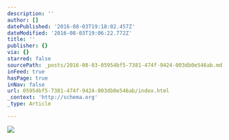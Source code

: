 ```yaml
---
description: ''
author: []
datePublished: '2016-08-03T19:18:02.457Z'
dateModified: '2016-08-03T19:06:22.772Z'
title: ''
publisher: {}
via: {}
starred: false
sourcePath: _posts/2016-08-03-05954bf5-7381-474f-9424-003db0e546ab.md
inFeed: true
hasPage: true
inNav: false
url: 05954bf5-7381-474f-9424-003db0e546ab/index.html
_context: 'http://schema.org'
_type: Article

---
```

![](https://the-grid-user-content.s3-us-west-2.amazonaws.com/5e5bef5b-faf3-4f70-b736-335c6e77b4f1.png)